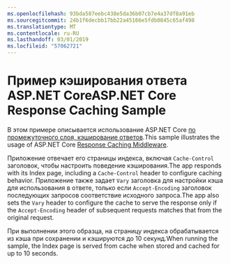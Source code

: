 ```yaml
---
ms.openlocfilehash: 93bda587eebc438e5da36b07cb7e4a37df8a91eb
ms.sourcegitcommit: 24b1f6decbb17bb22a45166e5fdb0845c65af498
ms.translationtype: MT
ms.contentlocale: ru-RU
ms.lasthandoff: 03/01/2019
ms.locfileid: "57062721"
---
```

# <a name="aspnet-core-response-caching-sample"></a><span data-ttu-id="6dcdb-101">Пример кэширования ответа ASP.NET Core</span><span class="sxs-lookup"><span data-stu-id="6dcdb-101">ASP.NET Core Response Caching Sample</span></span>

<span data-ttu-id="6dcdb-102">В этом примере описывается использование ASP.NET Core [по промежуточного слоя, кэширование ответов](https://docs.microsoft.com/aspnet/core/performance/caching/middleware).</span><span class="sxs-lookup"><span data-stu-id="6dcdb-102">This sample illustrates the usage of ASP.NET Core [Response Caching Middleware](https://docs.microsoft.com/aspnet/core/performance/caching/middleware).</span></span>

<span data-ttu-id="6dcdb-103">Приложение отвечает его страницы индекса, включая `Cache-Control` заголовок, чтобы настроить поведение кэширования.</span><span class="sxs-lookup"><span data-stu-id="6dcdb-103">The app responds with its Index page, including a `Cache-Control` header to configure caching behavior.</span></span> <span data-ttu-id="6dcdb-104">Приложение также задает `Vary` заголовка для настройки кэша для использования в ответе, только если `Accept-Encoding` заголовок последующих запросов соответствие исходного запроса.</span><span class="sxs-lookup"><span data-stu-id="6dcdb-104">The app also sets the `Vary` header to configure the cache to serve the response only if the `Accept-Encoding` header of subsequent requests matches that from the original request.</span></span>

<span data-ttu-id="6dcdb-105">При выполнении этого образца, на страницу индекса обрабатывается из кэша при сохранении и кэшируются до 10 секунд.</span><span class="sxs-lookup"><span data-stu-id="6dcdb-105">When running the sample, the Index page is served from cache when stored and cached for up to 10 seconds.</span></span>

